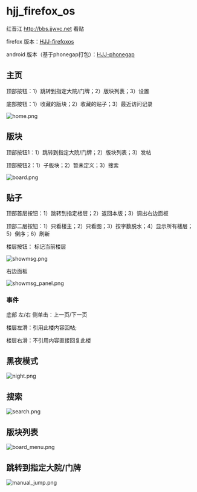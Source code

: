 hjj_firefox_os
==============

红晋江 http://bbs.jjwxc.net 看贴

firefox 版本：[HJJ-firefoxos](https://marketplace.firefox.com/app/hjj/)

android 版本（基于phonegap打包）：[HJJ-phonegap](https://build.phonegap.com/apps/1033213/share)

## 主页

顶部按钮：1）跳转到指定大院/门牌；2）版块列表；3）设置

底部按钮：1）收藏的版块；2）收藏的贴子；3）最近访问记录

![home.png](home.png)


## 版块

顶部按钮1：1）跳转到指定大院/门牌；2）版块列表；3）发帖

顶部按钮2：1）子版块；2）暂未定义；3）搜索

![board.png](board.png)

## 贴子

顶部首层按钮：1）跳转到指定楼层；2）返回本版；3）调出右边面板

顶部二层按钮：1）只看楼主；2）只看图；3）按字数脱水；4）显示所有楼层；5）倒序；6）刷新

楼层按钮： 标记当前楼层

![showmsg.png](showmsg.png)

右边面板

![showmsg_panel.png](showmsg_panel.png)

### 事件

底部 左/右 侧单击：上一页/下一页

楼层左滑：引用此楼内容回帖; 

楼层右滑：不引用内容直接回复此楼

## 黑夜模式

![night.png](night.png)

## 搜索

![search.png](search.png)

## 版块列表

![board_menu.png](board_menu.png)

## 跳转到指定大院/门牌

![manual_jump.png](manual_jump.png)
